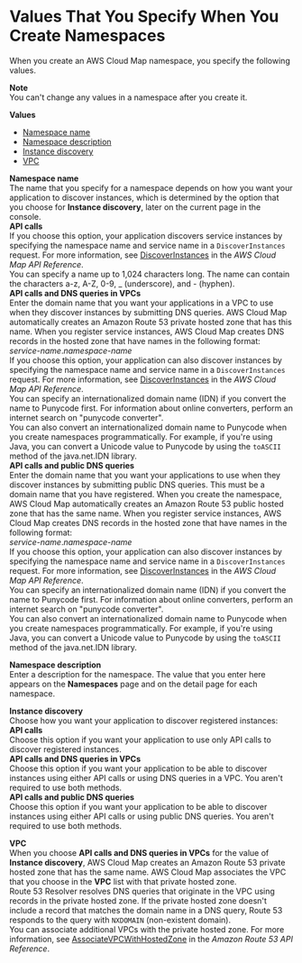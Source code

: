 # Values That You Specify When You Create Namespaces<a name="namespaces-values"></a>

When you create an AWS Cloud Map namespace, you specify the following values\.

**Note**  
You can't change any values in a namespace after you create it\.

**Values**
+ [Namespace name](#namespace-creating-values-name)
+ [Namespace description](#namespace-creating-values-description)
+ [Instance discovery](#namespace-creating-values-instance-discovery)
+ [VPC](#namespace-creating-values-vpc)

**Namespace name**  
The name that you specify for a namespace depends on how you want your application to discover instances, which is determined by the option that you choose for **Instance discovery**, later on the current page in the console\.    
**API calls**  
If you choose this option, your application discovers service instances by specifying the namespace name and service name in a `DiscoverInstances` request\. For more information, see [DiscoverInstances](https://docs.aws.amazon.com/cloud-map/latest/api/API_DiscoverInstances.html) in the *AWS Cloud Map API Reference*\.  
You can specify a name up to 1,024 characters long\. The name can contain the characters a\-z, A\-Z, 0\-9, \_ \(underscore\), and \- \(hyphen\)\.  
**API calls and DNS queries in VPCs**  
Enter the domain name that you want your applications in a VPC to use when they discover instances by submitting DNS queries\. AWS Cloud Map automatically creates an Amazon Route 53 private hosted zone that has this name\. When you register service instances, AWS Cloud Map creates DNS records in the hosted zone that have names in the following format:  
*service\-name*\.*namespace\-name*  
If you choose this option, your application can also discover instances by specifying the namespace name and service name in a `DiscoverInstances` request\. For more information, see [DiscoverInstances](https://docs.aws.amazon.com/cloud-map/latest/api/API_DiscoverInstances.html) in the *AWS Cloud Map API Reference*\.  
You can specify an internationalized domain name \(IDN\) if you convert the name to Punycode first\. For information about online converters, perform an internet search on "punycode converter"\.   
You can also convert an internationalized domain name to Punycode when you create namespaces programmatically\. For example, if you're using Java, you can convert a Unicode value to Punycode by using the `toASCII` method of the java\.net\.IDN library\.  
**API calls and public DNS queries**  
Enter the domain name that you want your applications to use when they discover instances by submitting public DNS queries\. This must be a domain name that you have registered\. When you create the namespace, AWS Cloud Map automatically creates an Amazon Route 53 public hosted zone that has the same name\. When you register service instances, AWS Cloud Map creates DNS records in the hosted zone that have names in the following format:  
*service\-name*\.*namespace\-name*  
If you choose this option, your application can also discover instances by specifying the namespace name and service name in a `DiscoverInstances` request\. For more information, see [DiscoverInstances](https://docs.aws.amazon.com/cloud-map/latest/api/API_DiscoverInstances.html) in the *AWS Cloud Map API Reference*\.  
You can specify an internationalized domain name \(IDN\) if you convert the name to Punycode first\. For information about online converters, perform an internet search on "punycode converter"\.   
You can also convert an internationalized domain name to Punycode when you create namespaces programmatically\. For example, if you're using Java, you can convert a Unicode value to Punycode by using the `toASCII` method of the java\.net\.IDN library\.

**Namespace description**  
Enter a description for the namespace\. The value that you enter here appears on the **Namespaces** page and on the detail page for each namespace\.

**Instance discovery**  
Choose how you want your application to discover registered instances:     
**API calls**  
Choose this option if you want your application to use only API calls to discover registered instances\.  
**API calls and DNS queries in VPCs**  
Choose this option if you want your application to be able to discover instances using either API calls or using DNS queries in a VPC\. You aren't required to use both methods\.   
**API calls and public DNS queries**  
Choose this option if you want your application to be able to discover instances using either API calls or using public DNS queries\. You aren't required to use both methods\. 

**VPC**  
When you choose **API calls and DNS queries in VPCs** for the value of **Instance discovery**, AWS Cloud Map creates an Amazon Route 53 private hosted zone that has the same name\. AWS Cloud Map associates the VPC that you choose in the **VPC** list with that private hosted zone\.  
Route 53 Resolver resolves DNS queries that originate in the VPC using records in the private hosted zone\. If the private hosted zone doesn't include a record that matches the domain name in a DNS query, Route 53 responds to the query with `NXDOMAIN` \(non\-existent domain\)\.  
You can associate additional VPCs with the private hosted zone\. For more information, see [AssociateVPCWithHostedZone](https://docs.aws.amazon.com/Route53/latest/APIReference/API_AssociateVPCWithHostedZone.html) in the *Amazon Route 53 API Reference*\.